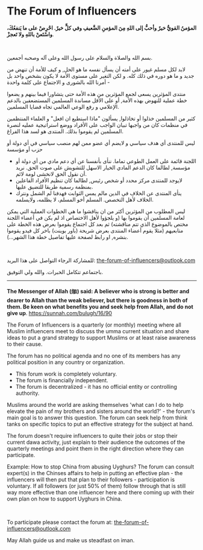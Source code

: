 # The Forum of Influencers

**المؤمنُ القويُّ خيرٌ وأحبُّ إلى اللهِ مِنَ المؤمنِ الضَّعيفِ وفي كلٍّ خيرٌ. احْرِصْ على ما يَنفعُكَ، واسْتَعنْ باللهِ ولا تَعجزْ**.

&nbsp;

بسم الله والصلاة والسلام على رسول الله وعلى آله وصحبه أجمعين.
&nbsp;

لابد لكل مسلم غيور على أمته أن يسأل نفسه ما هو الحل, و كيف للأمة أن تنهض من جديد و ما هو دوره في ذلك كله. و لكن التغير على مستوى الأمة لا يكون بشخص واحد بل أمرنا الله بالشورى و الاجتماع على كلمة واحدة -

منتدى المؤثرين يسعى لجمع المؤثرين من هذه الأمة حتى يتشاورا فيما بينهم و يضعوا خطة عملية للنهوض بهذه الأمة, أو على الأقل مساندة المسلمين المستضعفين بالدعم الإعلامي و رفع الوعي العالمي تجاه قضايا المسلمين. 

كثير من المسلمين خذلوا أو تخاذلوا, يسألون "ماذا استطيع ان افعل" و العلماء المنتظمين في منظمات كان من واجبها تبيان الواجب على الأفراد ووضع استراتيجية عمليه لنصرة المسلمين لم يقوموا بذلك. المنتدى هو لسد هذا الفراغ.

 ليس للمنتدى أي هدف سياسي و لايضم أي عضو ممن لهم منصب سياسي في أي دولة أو حزب أو مؤسسة
 
 
- اللجنة قائمة على العمل الطوعي تماما. ننأى بأنفسنا عن أي دعم مادي من أي دولة أو مؤسسة, لطالما كان الدعم المادي الخيار الاسهل للتشويش على صوت الحق. نريد أن نقول الحق لانخشى لومة لائم.
- لايوجد للمنتدى مركز محدد أو شخص رئيس, لطالما كان تنظيم الأفراد الفاعلين بمنظمة رسمية طريقا للتضيق عليها.
- ينأى المنتدى عن الخلاف في الدين مالم يمس الثوابت فهدفنا لم الشمل ونترك الخلاف لأهل التخصص. المسلم أخو المسلم، لا يظلمه، ولايسلمه.



ليس المطلوب من المؤثرين أكثر من ان يناقشوا ما هي الخطوات العملية التي يمكن لعامة المسلمين أن يقوموا بها (و يلجؤوا لأهل الاختصاص اذ لم يكن في أعضاء اللجنة مختص بالموضوع الذي تتم مناقشته) ثم بعد كل اجتماع يقوموا بعرض هذه الخطة على متابعيهم (مثلا يقوم أعضاء المنتدى بعرض شريحة (باور بوينت) باخر كل فيدو يقوموا بنشره, او رابط لصفحة عليها تفاصيل خطة هذا الشهر...). 

&nbsp;


للمشاركة الرجاء التواصل على هذا البريد: the-forum-of-influencers@outlook.com

باجتماعم تتكامل الخبرات. والله ولي التوفيق.


 
 ---------------------------------------------
 
**The Messenger of Allah (ﷺ) said: 
A believer who is strong is better and dearer to Allah than the weak believer, but there is goodness in both of them. Be keen on what benefits you and seek help from Allah, and do not give up**. https://sunnah.com/bulugh/16/90


The Forum of Influencers is a quarterly (or monthly) meeting where all Muslim influencers meet to discuss the umma current situation and share ideas to put a grand strategy to support Muslims or at least raise awareness to their cause.

The forum has no political agenda and no one of its members has any political position in any country or organization.

- This forum work is completely voluntary.
- The forum is financially independent.
- The forum is decentralized - it has no official entity or controlling authority.

Muslims around the world are asking themselves 'what can I do to help elevate the pain of my brothers and sisters around the world?' - the forum's main goal is to answer this question. The forum can seek help from think tanks on specific topics to put an effective strategy for the subject at hand.

The forum doesn't require influencers to quite their jobs or stop their current dawa activity, just explain to their audience the outcomes of the quarterly meetings and point them in the right direction where they can participate.


Example: How to stop China from abusing Uyghurs? The forum can consult expert(s) in the Chinses affairs to help in putting an effective plan - the influencers will then put that plan to their followers - participation is voluntary. If all followers (or just 50% of them) follow through that is still way more effective than one influencer here and there coming up with their own plan on how to support Uyghurs in China.

&nbsp;

To participate please contact the forum at: the-forum-of-influencers@outlook.com

May Allah guide us and make us steadfast on iman.

